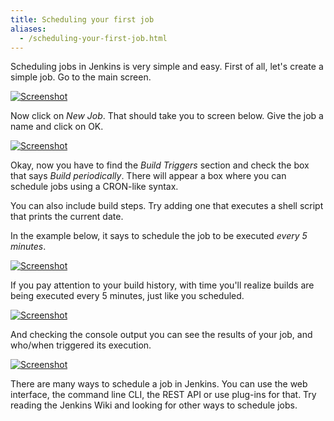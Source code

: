 ```yaml
---
title: Scheduling your first job
aliases:
  - /scheduling-your-first-job.html
---
```


<p>Scheduling jobs in Jenkins is very simple and easy. First of all,
	let's create a simple job. Go to the main screen.</p>

<p class="center">
	<a href="/img/screenshot_scheduling_001.png"> <img src="/img/screenshot_scheduling_001.png" alt="Screenshot">
	</a>
</p>

<p>
	Now click on <em>New Job</em>. That should take you to screen below.
	Give the job a name and click on OK.
</p>

<p class="center">
	<a href="/img/screenshot_scheduling_002.png"> <img src="/img/screenshot_scheduling_002.png" alt="Screenshot">
	</a>
</p>

<p>
	Okay, now you have to find the <em>Build Triggers</em> section and
	check the box that says <em>Build periodically</em>. There will
	appear a box where you can schedule jobs using a CRON-like syntax.
</p>

<p>You can also include build steps. Try adding one that executes a
	shell script that prints the current date.</p>

<p>
	In the example below, it says to schedule the job to be executed <em>every
		5 minutes</em>.
</p>

<p class="center">
	<a href="/img/screenshot_scheduling_003.png"> <img src="/img/screenshot_scheduling_003.png" alt="Screenshot">
	</a>
</p>

<p>If you pay attention to your build history, with time you'll realize
	builds are being executed every 5 minutes, just like you scheduled.</p>

<p class="center">
	<a href="/img/screenshot_scheduling_004.png"> <img src="/img/screenshot_scheduling_004.png" alt="Screenshot">
	</a>
</p>

<p>And checking the console output you can see the results of your job,
	and who/when triggered its execution.</p>

<p class="center">
	<a href="/img/screenshot_scheduling_005.png"> <img src="/img/screenshot_scheduling_005.png" alt="Screenshot">
	</a>
</p>

<p>There are many ways to schedule a job in Jenkins. You can use the
	web interface, the command line CLI, the REST API or use plug-ins for
	that. Try reading the Jenkins Wiki and looking for other ways to
	schedule jobs.</p>
